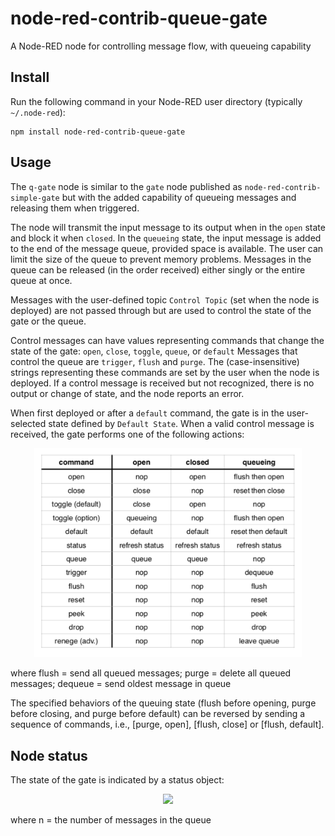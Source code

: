 # node-red-contrib-queue-gate
A Node-RED node for controlling message flow, with queueing capability

## Install

Run the following command in your Node-RED user directory (typically `~/.node-red`):

    npm install node-red-contrib-queue-gate

## Usage

The `q-gate` node is similar to the `gate` node published as `node-red-contrib-simple-gate` but with the added capability of queueing messages and releasing them when triggered. 

The node will transmit the input message to its output when in the `open` state and block it when `closed`. In the `queueing` state, the input message is added to the end of the message queue, provided space is available. The user can limit the size of the queue to prevent memory problems. Messages in the queue can be released (in the order received) either singly or the entire queue at once.

Messages with the user-defined topic `Control Topic` (set when the node is deployed) are not passed through but are used to control the state of the gate or the queue.

Control messages can have values representing commands that change the state of the gate: `open`, `close`, `toggle`, `queue`, or `default` Messages that control the queue are `trigger`, `flush` and `purge`. The (case-insensitive) strings representing these commands are set by the user when the node is deployed. If a control message is received but not recognized, there is no output or change of state, and the node reports an error.

When first deployed or after a `default` command, the gate is in the user-selected state defined by `Default State`. When a valid control message is received, the gate performs one of the following actions:
<p align="center">
  <img width="85%" src="https://github.com/drmibell/node-red-contrib-queue-gate/blob/master/images/actions.png">
</p>
where flush = send all queued messages; purge = delete all queued messages; dequeue = send oldest message in queue

The specified behaviors of the queuing state (flush before opening, purge before closing, and purge before default) can be reversed by sending a sequence of commands, i.e., [purge, open], [flush, close] or [flush, default].

## Node status
The state of the gate is indicated by a status object: 
<p align="center">
<img width="85%" src="https://github.com/drmibell/node-red-contrib-queue-gate/blob/master/images/status.png")</p>

where n = the number of messages in the queue

